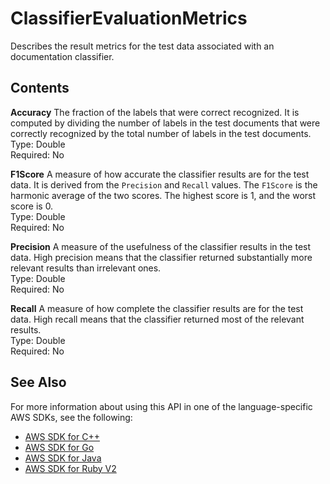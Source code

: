 # ClassifierEvaluationMetrics<a name="API_ClassifierEvaluationMetrics"></a>

Describes the result metrics for the test data associated with an documentation classifier\.

## Contents<a name="API_ClassifierEvaluationMetrics_Contents"></a>

 **Accuracy**   <a name="comprehend-Type-ClassifierEvaluationMetrics-Accuracy"></a>
The fraction of the labels that were correct recognized\. It is computed by dividing the number of labels in the test documents that were correctly recognized by the total number of labels in the test documents\.  
Type: Double  
Required: No

 **F1Score**   <a name="comprehend-Type-ClassifierEvaluationMetrics-F1Score"></a>
A measure of how accurate the classifier results are for the test data\. It is derived from the `Precision` and `Recall` values\. The `F1Score` is the harmonic average of the two scores\. The highest score is 1, and the worst score is 0\.   
Type: Double  
Required: No

 **Precision**   <a name="comprehend-Type-ClassifierEvaluationMetrics-Precision"></a>
A measure of the usefulness of the classifier results in the test data\. High precision means that the classifier returned substantially more relevant results than irrelevant ones\.  
Type: Double  
Required: No

 **Recall**   <a name="comprehend-Type-ClassifierEvaluationMetrics-Recall"></a>
A measure of how complete the classifier results are for the test data\. High recall means that the classifier returned most of the relevant results\.   
Type: Double  
Required: No

## See Also<a name="API_ClassifierEvaluationMetrics_SeeAlso"></a>

For more information about using this API in one of the language\-specific AWS SDKs, see the following:
+  [AWS SDK for C\+\+](https://docs.aws.amazon.com/goto/SdkForCpp/comprehend-2017-11-27/ClassifierEvaluationMetrics) 
+  [AWS SDK for Go](https://docs.aws.amazon.com/goto/SdkForGoV1/comprehend-2017-11-27/ClassifierEvaluationMetrics) 
+  [AWS SDK for Java](https://docs.aws.amazon.com/goto/SdkForJava/comprehend-2017-11-27/ClassifierEvaluationMetrics) 
+  [AWS SDK for Ruby V2](https://docs.aws.amazon.com/goto/SdkForRubyV2/comprehend-2017-11-27/ClassifierEvaluationMetrics) 